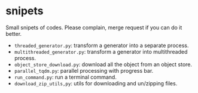 # snipets
Small snipets of codes. Please complain, merge request if you can do it better.

* `threaded_generator.py`: transform a generator into a separate process.
* `multithreaded_generator.py`: transform a generator into multithreaded process.
* `object_store_download.py`: download all the object from an object store.
* `parallel_tqdm.py`: parallel processing with progress bar.
* `run_command.py`: run a terminal command.
* `download_zip_utils,py`: utils for downloading and un/zipping files.
